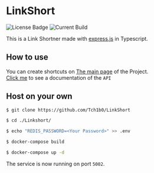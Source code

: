 # LinkShort

![License Badge](https://img.shields.io/github/license/Tch1b0/LinkShort) ![Current Build](https://img.shields.io/github/workflow/status/Tch1b0/LinkShort/Test%20API)

This is a Link Shortner made with [express.js]("https://expressjs.com/de/") in Typescript.

## How to use

You can create shortcuts on [The main page](https://ls.johannespour.de/site) of the Project. <br>
[Click me](https://github.com/Tch1b0/LinkShort/wiki/Routes) to see a documentation of the `API`

## Host on your own

```sh
$ git clone https://github.com/Tch1b0/LinkShort

$ cd ./Linkshort/

$ echo "REDIS_PASSWORD=<Your Password>" >> .env

$ docker-compose build

$ docker-compose up -d
```

The service is now running on port `5002`.
